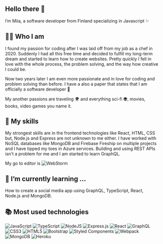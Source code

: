 ## Hello there 👋 
I’m Miia, a software developer from Finland specializing in Javascript ✨


<!--
**MiiaNyy/MiiaNyy** is a ✨ _special_ ✨ repository because its `README.md` (this file) appears on your GitHub profile.
- 🔭 I’m currently working on ...
- 🌱 I’m currently learning ...
- 🤔 I’m looking for help with ...
- 💬 Ask me about ...
- 📫 How to reach me: ...
- 😄 Pronouns: ...
- ⚡ Fun fact: ...
-->

## 🧙‍♀️ Who I am

I found my passion for coding after I was laid off from my job as a chef in 2020. Suddenly I had all this free time and decided to fulfill my long-term dream and started to learn how to create websites. Pretty quickly I fell in love with the whole process, the problem solving, and the way how creative I could be.

Now two years later I am even more passionate and in love for coding and problem solving than before. I have a also a paper that states that I am officially a software developer 🎉

My another passions are traveling 🌍 and everything sci-fi 👽, movies, books, video games you name it.

## 🎨 My skills

My strongest skills are in the frontend technologies like React, HTML, CSS but, Node.js and Express are not unknown to me either. I have worked with NoSQL databases like MongoDB and Firebase Fireship on multiple projects and I have tipped my toes in Azure services. Building and using REST APIs isn't a problem for me and I am started to learn GraphQL.

My go to editor is ![WebStorm](https://img.shields.io/badge/webstorm-143?style=for-the-badge&logo=webstorm&logoColor=white&color=black)

## 🌱 I’m currently learning ...

How to create a social media app using GraphQL, TypeScript, React, Node.js and MongoDB.

## 📚 Most used technologies

![JavaScript](https://img.shields.io/badge/javascript-%23323330.svg?style=for-the-badge&logo=javascript&logoColor=%23F7DF1E)
![TypeScript](https://img.shields.io/badge/typescript-%23007ACC.svg?style=for-the-badge&logo=typescript&logoColor=white)
![NodeJS](https://img.shields.io/badge/node.js-6DA55F?style=for-the-badge&logo=node.js&logoColor=white)
![Express.js](https://img.shields.io/badge/express.js-%23404d59.svg?style=for-the-badge&logo=express&logoColor=%2361DAFB)
![React](https://img.shields.io/badge/react-%2320232a.svg?style=for-the-badge&logo=react&logoColor=%2361DAFB)
![GraphQL](https://img.shields.io/badge/-GraphQL-E10098?style=for-the-badge&logo=graphql&logoColor=white)
![CSS3](https://img.shields.io/badge/css3-%231572B6.svg?style=for-the-badge&logo=css3&logoColor=white)
![HTML5](https://img.shields.io/badge/html5-%23E34F26.svg?style=for-the-badge&logo=html5&logoColor=white)
![Bootstrap](https://img.shields.io/badge/bootstrap-%23563D7C.svg?style=for-the-badge&logo=bootstrap&logoColor=white)
![Styled Components](https://img.shields.io/badge/styled--components-DB7093?style=for-the-badge&logo=styled-components&logoColor=white)
![Webpack](https://img.shields.io/badge/webpack-%238DD6F9.svg?style=for-the-badge&logo=webpack&logoColor=black)
![MongoDB](https://img.shields.io/badge/MongoDB-%234ea94b.svg?style=for-the-badge&logo=mongodb&logoColor=white)
![Heroku](https://img.shields.io/badge/heroku-%23430098.svg?style=for-the-badge&logo=heroku&logoColor=white)
